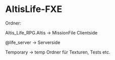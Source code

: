 AltisLife-FXE
=============

Ordner:

Altis_Life_RPG.Altis -> MissionFile Clientside

@life_server -> Serverside

Temporary -> temp Ordner für Texturen, Tests etc.
